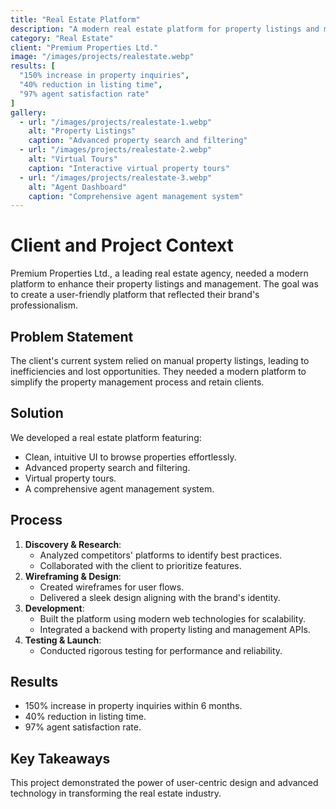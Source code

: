 ```yaml
---
title: "Real Estate Platform"
description: "A modern real estate platform for property listings and management"
category: "Real Estate"
client: "Premium Properties Ltd."
image: "/images/projects/realestate.webp"
results: [
  "150% increase in property inquiries",
  "40% reduction in listing time",
  "97% agent satisfaction rate"
]
gallery:
  - url: "/images/projects/realestate-1.webp"
    alt: "Property Listings"
    caption: "Advanced property search and filtering"
  - url: "/images/projects/realestate-2.webp"
    alt: "Virtual Tours"
    caption: "Interactive virtual property tours"
  - url: "/images/projects/realestate-3.webp"
    alt: "Agent Dashboard"
    caption: "Comprehensive agent management system"
---
```


# Client and Project Context

Premium Properties Ltd., a leading real estate agency, needed a modern platform to enhance their property listings and management. The goal was to create a user-friendly platform that reflected their brand's professionalism.

## Problem Statement

The client's current system relied on manual property listings, leading to inefficiencies and lost opportunities. They needed a modern platform to simplify the property management process and retain clients.

## Solution

We developed a real estate platform featuring:

- Clean, intuitive UI to browse properties effortlessly.
- Advanced property search and filtering.
- Virtual property tours.
- A comprehensive agent management system.

## Process

1. **Discovery & Research**:
   - Analyzed competitors' platforms to identify best practices.
   - Collaborated with the client to prioritize features.
2. **Wireframing & Design**:
   - Created wireframes for user flows.
   - Delivered a sleek design aligning with the brand's identity.
3. **Development**:
   - Built the platform using modern web technologies for scalability.
   - Integrated a backend with property listing and management APIs.
4. **Testing & Launch**:
   - Conducted rigorous testing for performance and reliability.

## Results

- 150% increase in property inquiries within 6 months.
- 40% reduction in listing time.
- 97% agent satisfaction rate.

## Key Takeaways

This project demonstrated the power of user-centric design and advanced technology in transforming the real estate industry.
